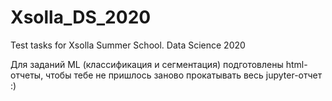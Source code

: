 # Xsolla_DS_2020
Test tasks for Xsolla Summer School. Data Science 2020

Для заданий ML (классификация и сегментация) подготовлены html-отчеты, чтобы тебе не пришлось заново прокатывать весь jupyter-отчет :)
